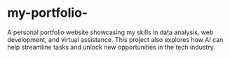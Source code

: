 # my-portfolio-
A personal portfolio website showcasing my skills in data analysis, web development, and virtual assistance. This project also explores how AI can help streamline tasks and unlock new opportunities in the tech industry.

